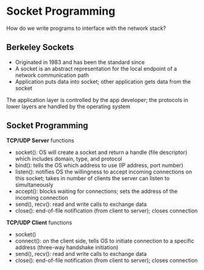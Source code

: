 # Socket Programming

How do we write programs to interface with the network stack?

## Berkeley Sockets

- Originated in 1983 and has been the standard since
- A socket is an abstract representation for the local endpoint of a network communication path
- Application puts data into socket; other application gets data from the socket

The application layer is controlled by the app developer; the protocols in lower layers are handled by the operating system

## Socket Programming

**TCP/UDP Server** functions

- socket(): OS will create a socket and return a handle (file descriptor) which includes domain, type, and protocol
- bind(): tells the OS which address to use (IP address, port number)
- listen(): notifies OS the willingness to accept incoming connections on this socket; takes in number of clients the server can listen to simultaneously
- accept(): blocks waiting for connections; sets the address of the incoming connection
- send(), recv(): read and write calls to exchange data
- close(): end-of-file notification (from client to server); closes connection

**TCP/UDP Client** functions

- socket()
- connect(): on the client side, tells OS to initiate connection to a specific address (three-way handshake initiation)
- send(), recv(): read and write calls to exchange data
- close(): end-of-file notification (from client to server); closes connection